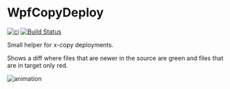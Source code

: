 # WpfCopyDeploy

[![ci](https://github.com/JohanLarsson/WpfCopyDeploy/actions/workflows/ci.yml/badge.svg)](https://github.com/JohanLarsson/WpfCopyDeploy/actions/workflows/ci.yml)
[![Build Status](https://dev.azure.com/johan-larsson/WpfCopyDeploy/_apis/build/status/WpfCopyDeploy-CI?branchName=master)](https://dev.azure.com/johan-larsson/WpfCopyDeploy/_build/latest?definitionId=13&branchName=master)

Small helper for x-copy deployments.

Shows a diff where files that are newer in the source are green and files that are in target only red.

![animation](https://user-images.githubusercontent.com/1640096/53497581-c96e3000-3aa4-11e9-95c4-505b1ccc5eb9.gif)
